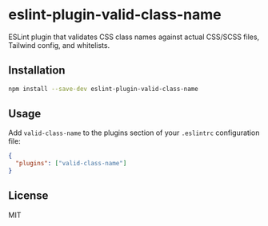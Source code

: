 # eslint-plugin-valid-class-name

ESLint plugin that validates CSS class names against actual CSS/SCSS files, Tailwind config, and whitelists.

## Installation

```bash
npm install --save-dev eslint-plugin-valid-class-name
```

## Usage

Add `valid-class-name` to the plugins section of your `.eslintrc` configuration file:

```json
{
  "plugins": ["valid-class-name"]
}
```

## License

MIT

